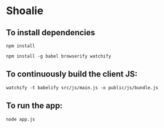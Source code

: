# Shoalie

## To install dependencies

`npm install`

`npm install -g babel browserify watchify`

## To continuously build the client JS:

`watchify -t babelify src/js/main.js -o public/js/bundle.js`

## To run the app:

`node app.js`

